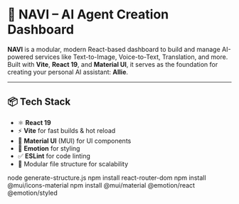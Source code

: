 # 🚀 NAVI – AI Agent Creation Dashboard

**NAVI** is a modular, modern React-based dashboard to build and manage AI-powered services like Text-to-Image, Voice-to-Text, Translation, and more. Built with **Vite**, **React 19**, and **Material UI**, it serves as the foundation for creating your personal AI assistant: **Allie**.

---

## 📦 Tech Stack

- ⚛️ **React 19**
- ⚡ **Vite** for fast builds & hot reload
- 🎨 **Material UI** (MUI) for UI components
- 💅 **Emotion** for styling
- ✅ **ESLint** for code linting
- 📂 Modular file structure for scalability

node generate-structure.js
npm install react-router-dom
npm install @mui/icons-material
npm install @mui/material @emotion/react @emotion/styled
